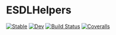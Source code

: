 # ESDLHelpers

[![Stable](https://img.shields.io/badge/docs-stable-blue.svg)](https://felixcremer.github.io/ESDLHelpers.jl/stable)
[![Dev](https://img.shields.io/badge/docs-dev-blue.svg)](https://felixcremer.github.io/ESDLHelpers.jl/dev)
[![Build Status](https://travis-ci.com/felixcremer/ESDLHelpers.jl.svg?branch=master)](https://travis-ci.com/felixcremer/ESDLHelpers.jl)
[![Coveralls](https://coveralls.io/repos/github/felixcremer/ESDLHelpers.jl/badge.svg?branch=master)](https://coveralls.io/github/felixcremer/ESDLHelpers.jl?branch=master)
